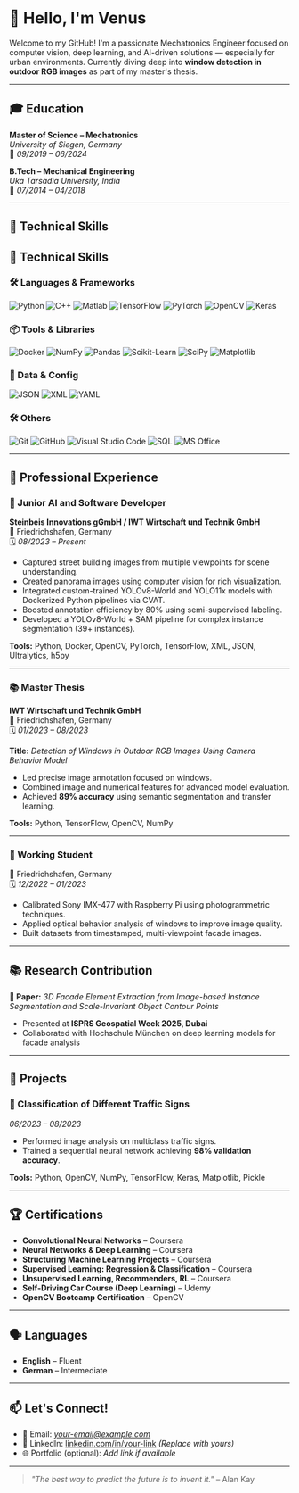 # 👋 Hello, I'm Venus

Welcome to my GitHub! I'm a passionate Mechatronics Engineer focused on computer vision, deep learning, and AI-driven solutions — especially for urban environments. Currently diving deep into **window detection in outdoor RGB images** as part of my master's thesis.

---

## 🎓 Education

**Master of Science – Mechatronics**  
*University of Siegen, Germany*  
📍 *09/2019 – 06/2024*

**B.Tech – Mechanical Engineering**  
*Uka Tarsadia University, India*  
📍 *07/2014 – 04/2018*

---

## 🧠 Technical Skills

## 🧠 Technical Skills

### 🛠️ Languages & Frameworks  
![Python](https://img.shields.io/badge/Python-3776AB?style=for-the-badge&logo=python&logoColor=white)
![C++](https://img.shields.io/badge/C++-00599C?style=for-the-badge&logo=cplusplus&logoColor=white)
![Matlab](https://img.shields.io/badge/Matlab-0076A8?style=for-the-badge&logo=Mathworks&logoColor=white)
![TensorFlow](https://img.shields.io/badge/TensorFlow-FF6F00?style=for-the-badge&logo=tensorflow&logoColor=white)
![PyTorch](https://img.shields.io/badge/PyTorch-EE4C2C?style=for-the-badge&logo=pytorch&logoColor=white)
![OpenCV](https://img.shields.io/badge/OpenCV-5C3EE8?style=for-the-badge&logo=opencv&logoColor=white)
![Keras](https://img.shields.io/badge/Keras-D00000?style=for-the-badge&logo=keras&logoColor=white)

### 📦 Tools & Libraries  
![Docker](https://img.shields.io/badge/Docker-2496ED?style=for-the-badge&logo=docker&logoColor=white)
![NumPy](https://img.shields.io/badge/Numpy-013243?style=for-the-badge&logo=numpy&logoColor=white)
![Pandas](https://img.shields.io/badge/Pandas-150458?style=for-the-badge&logo=pandas&logoColor=white)
![Scikit-Learn](https://img.shields.io/badge/Scikit--Learn-F7931E?style=for-the-badge&logo=scikit-learn&logoColor=white)
![SciPy](https://img.shields.io/badge/SciPy-8CAAE6?style=for-the-badge&logo=scipy&logoColor=white)
![Matplotlib](https://img.shields.io/badge/Matplotlib-11557C?style=for-the-badge&logo=plotly&logoColor=white)

### 📄 Data & Config  
![JSON](https://img.shields.io/badge/JSON-000000?style=for-the-badge&logo=json&logoColor=white)
![XML](https://img.shields.io/badge/XML-FF6600?style=for-the-badge&logo=xml&logoColor=white)
![YAML](https://img.shields.io/badge/YAML-C9B8A4?style=for-the-badge&logo=yaml&logoColor=black)

### 🛠️ Others  
![Git](https://img.shields.io/badge/Git-F05032?style=for-the-badge&logo=git&logoColor=white)
![GitHub](https://img.shields.io/badge/GitHub-181717?style=for-the-badge&logo=github&logoColor=white)
![Visual Studio Code](https://img.shields.io/badge/VS%20Code-007ACC?style=for-the-badge&logo=visual-studio-code&logoColor=white)
![SQL](https://img.shields.io/badge/SQL-003B57?style=for-the-badge&logo=postgresql&logoColor=white)
![MS Office](https://img.shields.io/badge/MS%20Office-D83B01?style=for-the-badge&logo=microsoft-office&logoColor=white)


---

## 💼 Professional Experience

### 🔹 Junior AI and Software Developer  
**Steinbeis Innovations gGmbH / IWT Wirtschaft und Technik GmbH**  
📍 Friedrichshafen, Germany  
🗓️ *08/2023 – Present*

- Captured street building images from multiple viewpoints for scene understanding.
- Created panorama images using computer vision for rich visualization.
- Integrated custom-trained YOLOv8-World and YOLO11x models with Dockerized Python pipelines via CVAT.
- Boosted annotation efficiency by 80% using semi-supervised labeling.
- Developed a YOLOv8-World + SAM pipeline for complex instance segmentation (39+ instances).

**Tools:** Python, Docker, OpenCV, PyTorch, TensorFlow, XML, JSON, Ultralytics, h5py

---

### 📚 Master Thesis  
**IWT Wirtschaft und Technik GmbH**  
📍 Friedrichshafen, Germany  
🗓️ *01/2023 – 08/2023*

**Title:** *Detection of Windows in Outdoor RGB Images Using Camera Behavior Model*

- Led precise image annotation focused on windows.
- Combined image and numerical features for advanced model evaluation.
- Achieved **89% accuracy** using semantic segmentation and transfer learning.

**Tools:** Python, TensorFlow, OpenCV, NumPy

---

### 🔧 Working Student  
📍 Friedrichshafen, Germany  
🗓️ *12/2022 – 01/2023*

- Calibrated Sony IMX-477 with Raspberry Pi using photogrammetric techniques.
- Applied optical behavior analysis of windows to improve image quality.
- Built datasets from timestamped, multi-viewpoint facade images.

---

## 📚 Research Contribution

**📌 Paper:** *3D Facade Element Extraction from Image-based Instance Segmentation and Scale-Invariant Object Contour Points*  
- Presented at **ISPRS Geospatial Week 2025, Dubai**
- Collaborated with Hochschule München on deep learning models for facade analysis

---

## 🧪 Projects

### 🔸 Classification of Different Traffic Signs  
*06/2023 – 08/2023*
- Performed image analysis on multiclass traffic signs.
- Trained a sequential neural network achieving **98% validation accuracy**.

**Tools:** Python, OpenCV, NumPy, TensorFlow, Keras, Matplotlib, Pickle

---

## 🏆 Certifications

- **Convolutional Neural Networks** – Coursera  
- **Neural Networks & Deep Learning** – Coursera  
- **Structuring Machine Learning Projects** – Coursera  
- **Supervised Learning: Regression & Classification** – Coursera  
- **Unsupervised Learning, Recommenders, RL** – Coursera  
- **Self-Driving Car Course (Deep Learning)** – Udemy  
- **OpenCV Bootcamp Certification** – OpenCV

---

## 🗣️ Languages

- **English** – Fluent  
- **German** – Intermediate

---

## 📫 Let's Connect!

- 📧 Email: *your-email@example.com*  
- 🔗 LinkedIn: [linkedin.com/in/your-link](https://linkedin.com) *(Replace with yours)*  
- 🌐 Portfolio (optional): *Add link if available*

---

> _"The best way to predict the future is to invent it."_ – Alan Kay

